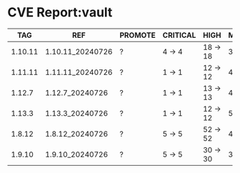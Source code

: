 # CVE Report:vault
|   TAG   |       REF        | PROMOTE | CRITICAL |   HIGH   |  MEDIUM  |  LOW   | UNKNOWN |
|---------|------------------|---------|----------|----------|----------|--------|---------|
| 1.10.11 | 1.10.11_20240726 | ?       | 4 -> 4   | 18 -> 18 | 38 -> 38 | 4 -> 4 | 0 -> 0  |
| 1.11.11 | 1.11.11_20240726 | ?       | 1 -> 1   | 12 -> 12 | 48 -> 30 | 4 -> 2 | 0 -> 0  |
| 1.12.7  | 1.12.7_20240726  | ?       | 1 -> 1   | 13 -> 13 | 48 -> 30 | 4 -> 2 | 0 -> 0  |
| 1.13.3  | 1.13.3_20240726  | ?       | 1 -> 1   | 12 -> 12 | 52 -> 34 | 4 -> 2 | 0 -> 0  |
| 1.8.12  | 1.8.12_20240726  | ?       | 5 -> 5   | 52 -> 52 | 47 -> 47 | 4 -> 4 | 0 -> 0  |
| 1.9.10  | 1.9.10_20240726  | ?       | 5 -> 5   | 30 -> 30 | 36 -> 36 | 3 -> 3 | 0 -> 0  |
